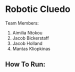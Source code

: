 Robotic Cluedo
================

Team Members:
1. Aimilia Ntokou
2. Jacob Bickerstaff
3. Jacob Holland
4. Mantas Kliopkinas

How To Run:
----------
